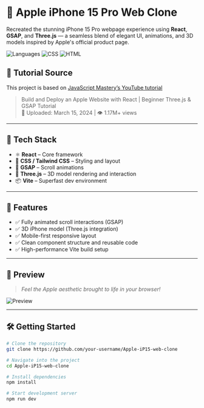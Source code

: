 # 🍎 Apple iPhone 15 Pro Web Clone

Recreated the stunning iPhone 15 Pro webpage experience using **React**, **GSAP**, and **Three.js** — a seamless blend of elegant UI, animations, and 3D models inspired by Apple's official product page.

![Languages](https://img.shields.io/badge/JavaScript-92.2%25-yellow.svg) ![CSS](https://img.shields.io/badge/CSS-7.0%25-purple.svg) ![HTML](https://img.shields.io/badge/HTML-0.8%25-orange.svg)

## 🎥 Tutorial Source
This project is based on [JavaScript Mastery’s YouTube tutorial](https://www.youtube.com/watch?v=9H16qI5Xn5c)  
> Build and Deploy an Apple Website with React | Beginner Three.js & GSAP Tutorial  
> 📅 Uploaded: March 15, 2024 | 👁️ 1.17M+ views

---

## 🚀 Tech Stack

- ⚛️ **React** – Core framework
- 🎨 **CSS / Tailwind CSS** – Styling and layout
- 🌊 **GSAP** – Scroll animations
- 🎲 **Three.js** – 3D model rendering and interaction
- 📦 **Vite** – Superfast dev environment

---

## 🧠 Features

- ✅ Fully animated scroll interactions (GSAP)
- ✅ 3D iPhone model (Three.js integration)
- ✅ Mobile-first responsive layout
- ✅ Clean component structure and reusable code
- ✅ High-performance Vite build setup

---

## 📸 Preview

> _Feel the Apple aesthetic brought to life in your browser!_

![Preview](./preview.png) <!-- replace this with an actual screenshot or GIF of your site -->

---

## 🛠️ Getting Started

```bash
# Clone the repository
git clone https://github.com/your-username/Apple-iP15-web-clone

# Navigate into the project
cd Apple-iP15-web-clone

# Install dependencies
npm install

# Start development server
npm run dev
